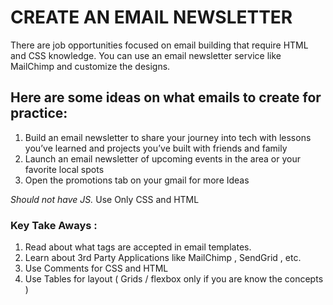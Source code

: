 # CREATE AN EMAIL NEWSLETTER

There are job opportunities focused on email building that require HTML and CSS knowledge. You can use an email newsletter service like MailChimp and customize the designs.

## Here are some ideas on what emails to create for practice:

1. Build an email newsletter to share your journey into tech with lessons you’ve learned and projects you’ve built with friends and family
1. Launch an email newsletter of upcoming events in the area or your favorite local spots
1. Open the promotions tab on your gmail for more Ideas

*Should not have JS.*
Use Only CSS and HTML

### Key Take Aways :
1. Read about what tags are accepted in email templates.
1. Learn about 3rd Party Applications like MailChimp , SendGrid , etc. 
1. Use Comments for CSS and HTML
1. Use Tables for layout ( Grids / flexbox only if you are know the concepts ) 